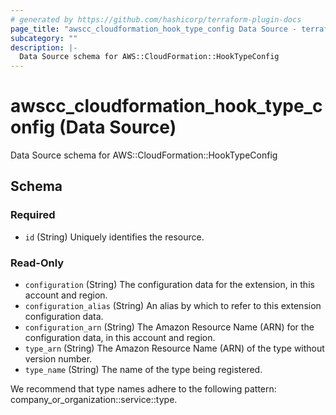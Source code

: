 ```yaml
---
# generated by https://github.com/hashicorp/terraform-plugin-docs
page_title: "awscc_cloudformation_hook_type_config Data Source - terraform-provider-awscc"
subcategory: ""
description: |-
  Data Source schema for AWS::CloudFormation::HookTypeConfig
---
```


# awscc_cloudformation_hook_type_config (Data Source)

Data Source schema for AWS::CloudFormation::HookTypeConfig



<!-- schema generated by tfplugindocs -->
## Schema

### Required

- `id` (String) Uniquely identifies the resource.

### Read-Only

- `configuration` (String) The configuration data for the extension, in this account and region.
- `configuration_alias` (String) An alias by which to refer to this extension configuration data.
- `configuration_arn` (String) The Amazon Resource Name (ARN) for the configuration data, in this account and region.
- `type_arn` (String) The Amazon Resource Name (ARN) of the type without version number.
- `type_name` (String) The name of the type being registered.

We recommend that type names adhere to the following pattern: company_or_organization::service::type.



